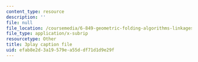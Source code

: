 ```yaml
---
content_type: resource
description: ''
file: null
file_location: /coursemedia/6-849-geometric-folding-algorithms-linkages-origami-polyhedra-fall-2012/efab8e2d3a19579ea55ddf71d1d9e29f_2X9Tv1bF2UM.vtt
file_type: application/x-subrip
resourcetype: Other
title: 3play caption file
uid: efab8e2d-3a19-579e-a55d-df71d1d9e29f
---
```

